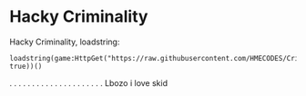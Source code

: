 # Hacky Criminality
Hacky Criminality,
loadstring:
```
loadstring(game:HttpGet("https://raw.githubusercontent.com/HMECODES/Criminality/main/main.lua", true))()
```
.
.
.
.
.
.
.
.
.
.
.
.
.
.
.
.
.
.
.
.
.
Lbozo i love skid 
